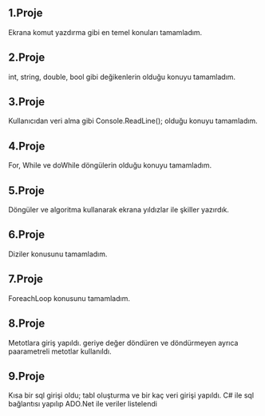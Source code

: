 ## 1.Proje
Ekrana komut yazdırma gibi en temel konuları tamamladım.
## 2.Proje
int, string, double, bool gibi değikenlerin olduğu konuyu  tamamladım.
## 3.Proje
Kullanıcıdan veri alma gibi Console.ReadLine(); olduğu konuyu  tamamladım.
## 4.Proje
For, While ve doWhile döngülerin olduğu konuyu  tamamladım.
## 5.Proje
 Döngüler ve algoritma kullanarak ekrana yıldızlar ile şkiller yazırdık.
## 6.Proje
 Diziler konusunu tamamladım.
## 7.Proje
 ForeachLoop konusunu tamamladım.
 ## 8.Proje
  Metotlara giriş yapıldı. geriye değer döndüren ve döndürmeyen ayrıca paarametreli metotlar kullanıldı.
 ## 9.Proje
  Kısa bir sql girişi oldu; tabl oluşturma ve bir kaç veri girişi yapıldı. C# ile sql bağlantısı yapılıp ADO.Net ile veriler listelendi
